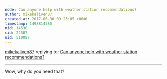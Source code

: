 ```yaml
---
node: Can anyone help with weather station recommendations?
author: mikekaliven87
created_at: 2017-06-30 09:23:05 +0000
timestamp: 1498814585
nid: 14530
cid: 22507
uid: 510087
---
```




[mikekaliven87](../profile/mikekaliven87) replying to: [Can anyone help with weather station recommendations?](../notes/stevie/06-13-2017/can-anyone-help-with-weather-station-recommendations)

----
Wow, why do you need that?